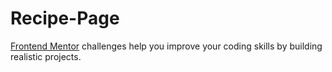 # Recipe-Page
[Frontend Mentor](https://www.frontendmentor.io) challenges help you improve your coding skills by building realistic projects.
